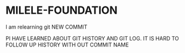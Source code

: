 # MILELE-FOUNDATION
I am relearning git
NEW COMMIT

PI HAVE LEARNED ABOUT GIT HISTORY AND GIT LOG.
IT IS HARD TO FOLLOW UP HISTORY WITH OUT COMMIT NAME